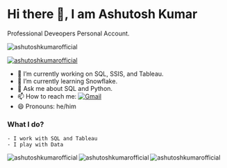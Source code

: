# Hi there 👋, I am Ashutosh Kumar

Professional Deveopers Personal Account.

<p align="left"> <img src="https://komarev.com/ghpvc/?username=ashutoshkumarofficial&label=Profile%20views&color=0e75b6&style=flat" alt="ashutoshkumarofficial" /> </p>

<p align="left"> <a href="https://github.com/ryo-ma/github-profile-trophy"><img src="https://github-profile-trophy.vercel.app/?username=ashutoshkumarofficial" alt="ashutoshkumarofficial" /></a> </p>

- 🔭 I’m currently working on SQL, SSIS, and Tableau.
- 🌱 I’m currently learning Snowflake.
- 💬 Ask me about SQL and Python.
- 📫 How to reach me: [![Gmail](https://img.shields.io/badge/-Gmail-c14438?&logo=Gmail&logoColor=white)](mailto:ashukr8055@gmail.com)
- 😄 Pronouns: he/him

### What I do?

    - I work with SQL and Tableau
    - I play with Data

<p><img align="left" src="https://github-readme-stats-five-steel.vercel.app/api/top-langs/?username=ashutoshkumarofficial&theme=light" alt="ashutoshkumarofficial" /></p>

<p><img align="left" src="https://github-readme-stats-five-steel.vercel.app/api?username=ashutoshkumarofficial&show_icons=true&theme=light&hide=issues&count_private=true&" alt="ashutoshkumarofficial" /></p>

<p><img align="center" src="https://github-readme-streak-stats.herokuapp.com/?user=ashutoshkumarofficial&" alt="ashutoshkumarofficial" /></p>

